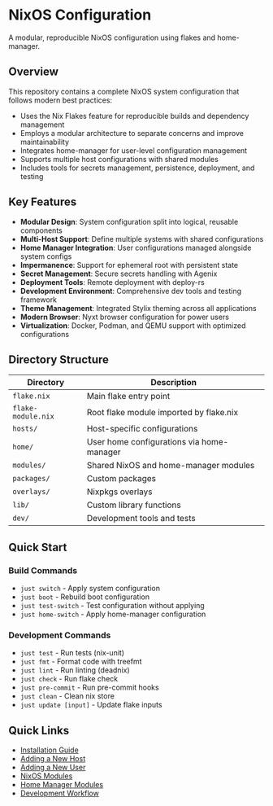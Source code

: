 # NixOS Configuration

A modular, reproducible NixOS configuration using flakes and home-manager.

## Overview

This repository contains a complete NixOS system configuration that follows modern best practices:

- Uses the Nix Flakes feature for reproducible builds and dependency management
- Employs a modular architecture to separate concerns and improve maintainability
- Integrates home-manager for user-level configuration management
- Supports multiple host configurations with shared modules
- Includes tools for secrets management, persistence, deployment, and testing

## Key Features

- **Modular Design**: System configuration split into logical, reusable components
- **Multi-Host Support**: Define multiple systems with shared configurations
- **Home Manager Integration**: User configurations managed alongside system configs
- **Impermanence**: Support for ephemeral root with persistent state
- **Secret Management**: Secure secrets handling with Agenix
- **Deployment Tools**: Remote deployment with deploy-rs
- **Development Environment**: Comprehensive dev tools and testing framework
- **Theme Management**: Integrated Stylix theming across all applications
- **Modern Browser**: Nyxt browser configuration for power users
- **Virtualization**: Docker, Podman, and QEMU support with optimized configurations

## Directory Structure

| Directory          | Description                               |
| ------------------ | ----------------------------------------- |
| `flake.nix`        | Main flake entry point                    |
| `flake-module.nix` | Root flake module imported by flake.nix   |
| `hosts/`           | Host-specific configurations              |
| `home/`            | User home configurations via home-manager |
| `modules/`         | Shared NixOS and home-manager modules     |
| `packages/`        | Custom packages                           |
| `overlays/`        | Nixpkgs overlays                          |
| `lib/`             | Custom library functions                  |
| `dev/`             | Development tools and tests               |

## Quick Start

### Build Commands

- `just switch` - Apply system configuration
- `just boot` - Rebuild boot configuration
- `just test-switch` - Test configuration without applying
- `just home-switch` - Apply home-manager configuration

### Development Commands

- `just test` - Run tests (nix-unit)
- `just fmt` - Format code with treefmt
- `just lint` - Run linting (deadnix)
- `just check` - Run flake check
- `just pre-commit` - Run pre-commit hooks
- `just clean` - Clean nix store
- `just update [input]` - Update flake inputs

## Quick Links

- [Installation Guide](guides/installation.md)
- [Adding a New Host](guides/adding-host.md)
- [Adding a New User](guides/adding-user.md)
- [NixOS Modules](modules/nixos/index.md)
- [Home Manager Modules](modules/home-manager/index.md)
- [Development Workflow](guides/development.md)
